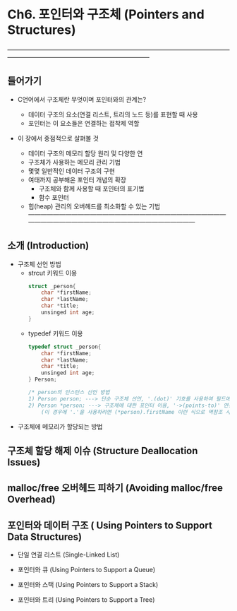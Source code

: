# Ch6. 포인터와 구조체 (Pointers and Structures)  
―――――――――――――――――――――――――――――――――――――――――――――――――――――――――――  
## 들어가기
- C언어에서 구조체란 무엇이며 포인터와의 관계는?  
  - 데이터 구조의 요소(연결 리스트, 트리의 노드 등)를 표현할 때 사용  
  - 포인터는 이 요소들은 연결하는 접착제 역할  
    
    
- 이 장에서 중점적으로 살펴볼 것  
  - 데이터 구조의 메모리 할당 원리 및 다양한 연
  - 구조체가 사용하는 메모리 관리 기법
  - 몇몇 일반적인 데이터 구조의 구현  
  - 여태까지 공부해온 포인터 개념의 확장  
    - 구조체와 함께 사용할 때 포인터의 표기법  
    - 함수 포인터  
  - 힙(heap) 관리의 오버헤드를 최소화할 수 있는 기법  
―――――――――――――――――――――――――――――――――――――――――――――――――――――――――――  
## 소개 (Introduction)
- 구조체 선언 방법
    - strcut 키워드 이용  
        ```c
        struct _person{  
            char *firstName;  
            char *lastName;  
            char *title;  
            unsinged int age;  
        }  
        ```
    - typedef 키워드 이용  
        ```c
        typedef struct _person{  
            char *firstName;  
            char *lastName;  
            char *title;  
            unsinged int age;  
        } Person;  
        
        /* person의 인스턴스 선언 방법  
        1) Person person; ---> 단순 구조체 선언, '.(dot)' 기호를 사용하여 필드에 접근  
        2) Person *person; ---> 구조체에 대한 포인터 이용, '->(points-to)' 연산자를 사용하여 필드로 접근  
            (이 경우에 '.'을 사용하려면 (*person).firstName 이런 식으로 역참조 사용해야 함)  
        ```
- 구조체에 메모리가 할당되는 방법

## 구조체 할당 해제 이슈 (Structure Deallocation Issues)

## malloc/free 오버헤드 피하기 (Avoiding malloc/free Overhead) 

## 포인터와 데이터 구조 ( Using Pointers to Support Data Structures)  

- 단일 연결 리스트 (Single-Linked List)  

- 포인터와 큐 (Using Pointers to Support a Queue)  
 
- 포인터와 스택 (Using Pointers to Support a Stack)  
 
- 포인터와 트리 (Using Pointers to Support a Tree)  
 
